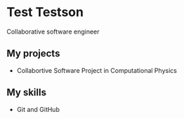 # Test Testson

Collaborative software engineer

## My projects

* Collabortive Software Project in Computational Physics

## My skills

* Git and GitHub
